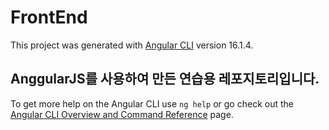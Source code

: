 # FrontEnd

This project was generated with [Angular CLI](https://github.com/angular/angular-cli) version 16.1.4.

## AnggularJS를 사용하여 만든 연습용 레포지토리입니다.

To get more help on the Angular CLI use `ng help` or go check out the [Angular CLI Overview and Command Reference](https://angular.io/cli) page.
